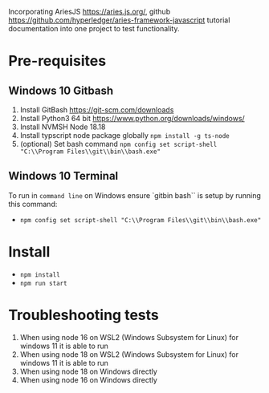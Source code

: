 Incorporating AriesJS https://aries.js.org/, github https://github.com/hyperledger/aries-framework-javascript tutorial documentation into one project to test functionality.


# Pre-requisites
## Windows 10 Gitbash
1. Install GitBash https://git-scm.com/downloads
2. Install Python3 64 bit https://www.python.org/downloads/windows/
3. Install NVMSH Node 18.18
4. Install typscript node package globally `npm install -g ts-node`
5. (optional) Set bash command `npm config set script-shell "C:\\Program Files\\git\\bin\\bash.exe"`

## Windows 10 Terminal
To run in `command line` on Windows ensure `gitbin bash`` is setup by running this command:
- `npm config set script-shell "C:\\Program Files\\git\\bin\\bash.exe"`

# Install
- `npm install`
- `npm run start`

# Troubleshooting tests
1. When using node 16 on WSL2 (Windows Subsystem for Linux) for windows 11 it is able to run
1. When using node 18 on WSL2 (Windows Subsystem for Linux) for windows 11 it is able to run
1. When using node 18 on Windows directly
2. When using node 16 on Windows directly
